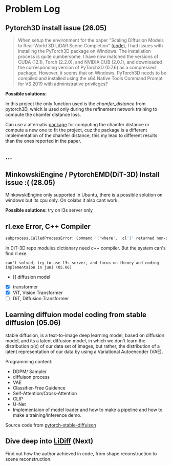 # Problem Log

## Pytorch3D install issue (26.05)

> When setup the environment for the paper "Scaling Diffusion Models to Real-World 3D LiDAR Scene Completion" ([code](https://github.com/PRBonn/LiDiff)), I had issues with installing the PyTorch3D package on Windows. The installation process is quite cumbersome. I have now matched the versions of CUDA (12.1), Torch (2.2.0), and NVIDIA CUB (2.0.1), and downloaded the corresponding version of PyTorch3D (0.7.6) as a compressed package. However, it seems that on Windows, PyTorch3D needs to be compiled and installed using the x64 Native Tools Command Prompt for VS 2019 with administrative privileges?

**Possible solutions:**

In this project the only function used is the _chamfer_distance_ from pytorch3D, which is used only during the refinement network training to compute the chamfer distance loss.

Can use a alternativ [package](https://pypi.org/project/chamferdist/) for computing the chamfer distance or compute a new one to fit the project, cuz the package is a different implementation of the chamfer distance, this my lead to different results than the ones reported in the paper.

## ...

## MinkowskiEngine / PytorchEMD(DiT-3D) Install issue :( (28.05)

MinkowskiEngine only supported in Ubuntu, there is a possible solution on windows but its cpu only. On colabs it also cant work.

**Possible solutions:**
try on l3s server only

## rl.exe Error, C++ Compiler

```bash
subprocess.CalledProcessError: Command '['where', 'cl']' returned non-zero exit status 1
```

In DiT-3D repo modules dictionary need c++ compiler. But the system can's find rl.exe.

`can't solved, try to use l3s server, and focus on theory and coding implementaion in juni (05.06)`

- [] diffusion model
- [x] transformer
- [X] ViT, Vision Transformer
- [ ] DiT, Diffusion Transformer

## Learning diffuion model coding from stable diffusion (05.06)

stable diffusion, is a text-to-image deep learning model, based on diffusion model, and its a latent diffusion model, in which we don't learn the distribution p(x) of our data set of images, but rather, the distribution of a latent representation of our data by using a Variational Autoencoder (VAE).

Programming content:

- DDPM/ Sampler
- diffuison process
- VAE
- Classifier-Free Guidence
- Self-Attention/Cross-Attention
- CLIP
- U-Net
- Implementaion of model loader and how to make a pipeline and how to make a training/inference demo.

Source code from [pytorch-stable-diffuison](https://github.com/kjsman/stable-diffusion-pytorch?tab=readme-ov-file)

## Dive deep into [LiDiff](https://github.com/PRBonn/LiDiff?tab=readme-ov-file) (Next)

Find out how the author achieved in code, from shape reconstruction to scene reconstruction.
